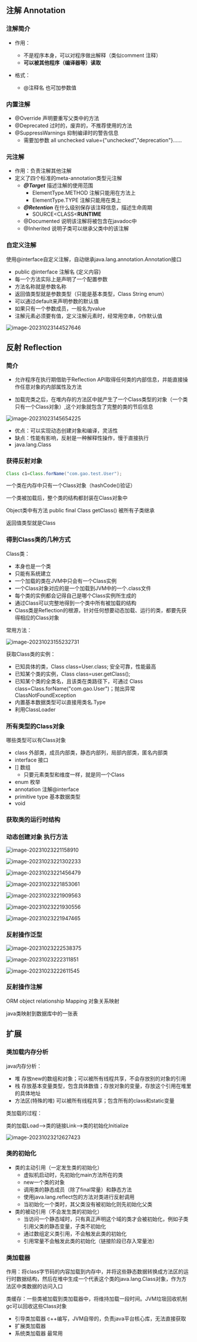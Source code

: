 ## 注解 Annotation

### 注解简介

- 作用：
  - 不是程序本身，可以对程序做出解释（类似comment 注释）
  - **可以被其他程序（编译器等）读取**

- 格式：
  - @注释名  也可加参数值

### 内置注解

- @Override	声明要重写父类中的方法
- @Deprecated    过时的，废弃的，不推荐使用的方法
- @SuppressWarnings    抑制编译时的警告信息
  - 需要加参数 all unchecked  value={"unchecked","deprecation"}......

### 元注解

- 作用：负责注解其他注解
- 定义了四个标准的meta-annotation类型元注解
  - ***@Target***   描述注解的使用范围
    - ElementType.METHOD  注解只能用在方法上
    - ElementType.TYPE   注解只能用在类上
  - ***@Retention***    在什么级别保存该注释信息，描述生命周期
    - SOURCE<CLASS<**RUNTIME**
  - @Documented    说明该注解将被包含在javadoc中
  - @Inherited    说明子类可以继承父类中的该注解

### 自定义注解

  使用@interface自定义注解，自动继承java.lang.annotation.Annotation接口

- public @interface 注解名 {定义内容}
- 每一个方法实际上是声明了一个配置参数
- 方法名称就是参数名称
- 返回值类型就是参数类型（只能是基本类型，Class String enum）
- 可以通过default来声明参数的默认值
- 如果只有一个参数成员，一般名为value
- 注解元素必须要有值，定义注解元素时，经常用空串，0作默认值

![image-20231023144527646](C:\Users\lenovo\Desktop\java\注解与反射.assets\image-20231023144527646.png)

## 反射 Reflection

### 简介

- 允许程序在执行期借助于Reflection API取得任何类的内部信息，并能直接操作任意对象的内部属性及方法

- 加载完类之后，在堆内存的方法区中就产生了一个Class类型的对象（一个类只有一个Class对象）,这个对象就包含了完整的类的节后信息

![image-20231023145654225](C:\Users\lenovo\Desktop\java\注解与反射.assets\image-20231023145654225.png)

- 优点：可以实现动态创建对象和编译，灵活性
- 缺点：性能有影响，反射是一种解释性操作，慢于直接执行
- java.lang.Class

### 获得反射对象

``` java 
Class c1=Class.forName("com.gao.test.User");
```

一个类在内存中只有一个Class对象（hashCode()验证）

一个类被加载后，整个类的结构都封装在Class对象中

Object类中有方法 public final Class getClass()  被所有子类继承

返回值类型就是Class

### 得到Class类的几种方式

Class类：

- 本身也是一个类
- 只能有系统建立
- 一个加载的类在JVM中只会有一个Class实例
- 一个Class对象对应的是一个加载到JVM中的一个.class文件
- 每个类的实例都会记得自己是哪个Class实例所生成的
- 通过Class可以完整地得到一个类中所有被加载的结构
- Class类是Reflection的根源，针对任何想要动态加载、运行的类，都要先获得相应的Class对象

常用方法：

![image-20231023155232731](C:\Users\lenovo\Desktop\java\注解与反射.assets\image-20231023155232731.png)

获取Class类的实例：

- 已知具体的类，Class class=User.class; 安全可靠，性能最高
- 已知某个类的实例，Class class=user.getClass();
- 已知某个类的全类名，且该类在类路径下，可通过 Class class=Class.forName("com.gao.User")；抛出异常ClassNotFoundException
- 内置基本数据类型可以直接用类名.Type
- 利用ClassLoader

### 所有类型的Class对象

哪些类型可以有Class对象

- class 外部类，成员内部类，静态内部列，局部内部类，匿名内部类
- interface 接口
- []  数组
  - 只要元素类型和维度一样，就是同一个Class
- enum 枚举
- annotation 注解@interface
- primitive type  基本数据类型
- void

### 获取类的运行时结构



### 动态创建对象 执行方法

![image-20231023221158910](C:\Users\lenovo\Desktop\java\注解与反射.assets\image-20231023221158910.png)

![image-20231023221302233](C:\Users\lenovo\Desktop\java\注解与反射.assets\image-20231023221302233.png)

![image-20231023221456479](C:\Users\lenovo\Desktop\java\注解与反射.assets\image-20231023221456479.png)

![image-20231023221853061](C:\Users\lenovo\Desktop\java\注解与反射.assets\image-20231023221853061.png)

![image-20231023221909563](C:\Users\lenovo\Desktop\java\注解与反射.assets\image-20231023221909563.png)

![image-20231023221930556](C:\Users\lenovo\Desktop\java\注解与反射.assets\image-20231023221930556.png)

![image-20231023221947465](C:\Users\lenovo\Desktop\java\注解与反射.assets\image-20231023221947465.png)

### 反射操作泛型

![image-20231023222538375](C:\Users\lenovo\Desktop\java\注解与反射.assets\image-20231023222538375.png)

![image-20231023222311851](C:\Users\lenovo\Desktop\java\注解与反射.assets\image-20231023222311851.png)

![image-20231023222611545](C:\Users\lenovo\Desktop\java\注解与反射.assets\image-20231023222611545.png)

### 反射操作注解

ORM object relationship Mapping 对象关系映射

java类映射到数据库中的一张表

## 扩展

### 类加载内存分析

java内存分析：

- 堆  存放new的数组和对象；可以被所有线程共享，不会存放别的对象的引用
- 栈  存放基本变量类型，包含具体数值；存放对象的变量，存放这个引用在堆里的具体地址
- 方法区(特殊的堆)   可以被所有线程共享；包含所有的class和static变量

类加载的过程：

类的加载Load-->类的链接Link-->类的初始化Initialize

![image-20231023212627423](C:\Users\lenovo\Desktop\java\注解与反射.assets\image-20231023212627423.png)

### 类的初始化

- 类的主动引用（一定发生类的初始化）
  - 虚拟机启动时，先初始化main方法所在的类
  - new一个类的对象
  - 调用类的静态成员（除了final常量）和静态方法
  - 使用java.lang.reflect包的方法对类进行反射调用
  - 当初始化一个类时，其父类没有被初始化则先初始化父类
- 类的被动引用（不会发生类的初始化）
  - 当访问一个静态域时，只有真正声明这个域的类才会被初始化，例如子类引用父类的静态变量，子类不初始化
  - 通过数组定义类引用，不会触发此类的初始化
  - 引用常量不会触发此类的初始化（链接阶段已存入常量池）

### 类加载器

作用：将class字节码的内容加载到内存中，并将这些静态数据转换成方法区的运行时数据结构，然后在堆中生成一个代表这个类的java.lang.Class对象，作为方法区中类数据的访问入口

类缓存：一些类被加载到类加载器中，将维持加载一段时间。JVM垃圾回收机制gc可以回收这些Class对象

- 引导类加载器  c++编写，JVM自带的，负责java平台核心库，无法直接获取
- 扩展类加载器  
- 系统类加载器  最常用
